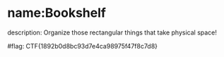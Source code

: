 # name:Bookshelf
description: Organize those rectangular things that take physical space!

#flag: CTF{1892b0d8bc93d7e4ca98975f47f8c7d8}